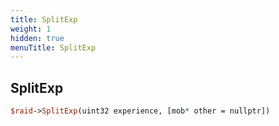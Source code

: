 ```yaml
---
title: SplitExp
weight: 1
hidden: true
menuTitle: SplitExp
---
```

## SplitExp
```perl
$raid->SplitExp(uint32 experience, [mob* other = nullptr])
```